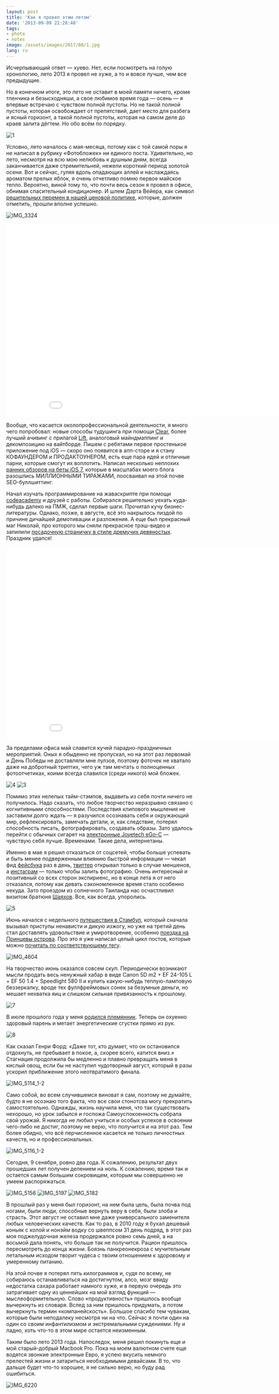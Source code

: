 ```yaml
---
layout: post
title: 'Как я провел этим летом'
date: '2013-09-09 22:28:48'
tags:
- photo
- notes
image: /assets/images/2017/08/1.jpg
lang: ru
---
```


Исчерпывающий ответ — хуево. Нет, если посмотреть на голую хронологию, лето 2013 я провел не хуже, а то и вовсе лучше, чем все предыдущие.

Но в конечном итоге, это лето не оставит в моей памяти ничего, кроме тленчика и безысходняши, а свое любимое время года&nbsp;—&nbsp;осень&nbsp;—&nbsp;я впервые встречаю с чувством полной пустоты. Но не такой полной пустоты, которая освобождает от препятствий, дает место для разбега и ясный горизонт, а такой полной пустоты, которая на самом деле до краев залита дёгтем. Но обо всём по порядку.

![1](/assets/images/2017/08/1.jpg)

Условно, лето началось с мая-месяца, потому как с той самой поры я не написал в рубрику «Фотобложек» ни единого поста. Удивительно, но лето, несмотря на всю мою нелюбовь к душным дням, всегда заканчивается даже стремительней, нежели короткий период золотой осени. Вот и сейчас, гуляя вдоль опадающих аллей и наслаждаясь ароматом прелых яблок, я очень отчетливо помню первое майское тепло. Вероятно, виной тому то, что почти весь сезон я провел в офисе, обнимая спасительный кондиционер. И шлем Дарта Вейера, как символ [решительных перемен в нашей ценовой политике](http://www.b-kontur.ru/darkside), которые, должен отметить, прошли вполне успешно.

![IMG_3324](/assets/images/2017/08/IMG_3324.jpg)

<iframe allowfullscreen="" frameborder="0" height="517" src="//www.youtube.com/embed/_VGyqx6ge9Q?rel=0" width="920"></iframe>

Вообще, что касается околопрофессиональной деятельности, я много чего попробовал: новые способы тудушинга при помощи&nbsp;[Clear](https://itunes.apple.com/us/app/clear/id493136154?mt=8), более лучший ачивинг с прилагой [Lift](https://lift.do), аналоговый майндмаппинг и декомпозицию на вайтборде. Пишем с ребятами первое простенькое приложение под iOS — скоро оно появится в апп-сторе и я стану КОФАУНДЕРОМ и ПРОДАКТОУНЕРОМ, есть еще пара идей и отличные парни, которые смогут их воплотить. Написал несколько неплохих [ранних обзоров на беты iOS 7](https://shouldgo.ru/ios-7/), которые в масштабах моего блога разошлись МИЛЛИОННЫМИ ТИРАЖАМИ, поосваивал на этой почве SEO-буллшиттинг.

Начал изучать программирование на жаваскрипте при помощи [codeacademy](http://www.codecademy.com) и друзей с работы. Собирался решительно уехать куда-нибудь далеко на ПМЖ, сделал первые шаги. Прочитал кучу бизнес-литературы. Однако, позже, в августе, всё это накрылось пиздой по причине дичайшей демотивации и разложения. А еще был прекрасный маг Николай, про которого мы сняли прекрасное трэш-видео и запилили [посадочную страничку в стиле дремучих девяностых](http://www.b-kontur.ru/privorot). Праздник удался!

<iframe allowfullscreen="" frameborder="0" height="517" src="//www.youtube.com/embed/F71VkfzjuEM?rel=0" width="920"></iframe>

За пределами офиса май славится кучей парадно-праздничных мероприятий. Оных я обыденно не пропускал, но на этот раз первомай и День Победы не доставляли мне лулзов, поэтому фоточек не хватало даже на добротный триптих, чего уж там мечтать о полноценных фотоотчетиках, коими всегда славился (среди никого) мой бложек.

![4](/assets/images/2017/08/4.jpg)
![3](/assets/images/2017/08/3.jpg)

Помимо этих нелепых тайм-стэмпов, выдавить из себя почти ничего не получилось. Надо сказать, что любое творчество неразрывно связано с когнитивными способностями. Последствия клипового мышления не заставили долго ждать — я разучился осознавать себя и окружающий мир, рефлексировать, замечать детали, и, как следствие, потерял способность писать, фотографировать, создавать образы. Зато удалось перейти с обычных сигарет на [электронные Joyetech eGo-C](http://www.joyetech.com/product/eGoC.php) — чувствую себя лучше. Временами. Такие дела, интернетаны.

Именно в мае я решил отказаться от соцсетей, чтобы больше успевать и быть менее подверженным влиянию быстрой информации — чекал фид [фейсбука](http://facebook.com/dima.afonin) раз в день, [твиттер](http://twitter.com/shouldgo) открывал только в случае меншенов, а [инстаграм](http://instagram.com/shouldgo) — только чтобы залить фотографию. Очень интересный и позитивный со всех сторон экспириенс, но в конце лета я от него отказался, потому как девать сэкономленное время стало особенно некуда.&nbsp;Зато проездом из солнечного Таиланда нас осчастливил визитом братюня [Шаяхов](http://travelmotor.ru). Все, как всегда, упоролись.

![5](/assets/images/2017/08/5.jpg)

Июнь начался с недельного [путешествия в Стамбул](http://shouldgo.ru/tag/istanbul/), который сначала вызывал приступы ненависти и дикую изжогу, но уже на третий день стал доставлять удовольствие и умиротворение, особенно [поездка на Принцевы острова](http://shouldgo.ru/adalar/ "Водные процедуры — тур по Босфору, путешествие на Принцевы острова"). Про это я уже написал целый цикл постов, которые можно [почитать по соответствующему тегу](http://shouldgo.ru/tag/istanbul/).

![IMG_4604](/assets/images/2017/08/IMG_4604.jpg)

На творчество июнь оказался совсем скуп. Периодически возникают мысли продать весь ненужный хабар в виде Canon 5D m2 + EF 24-105 L + EF 50 1.4 + Speedlight 580 II и купить какую-нибудь теплую-ламповую беззеркалку, вроде тех фуллфреймовых сонек за безумные деньги, но мешает нехватка яиц и слишком сильная привязанность к прошлому.

![7](/assets/images/2017/08/7.jpg)

В июле прошлого года у меня [родился племянник](http://youtu.be/TJHJvD_Zb9I). Теперь он охуенно здоровый парень и метает энергетические сгустки прямо из рук.

![8](/assets/images/2017/08/8.jpg)

Как сказал Генри Форд: «Даже тот, кто думает, что он остановился отдохнуть, не пребывает в покое, а, скорее всего, катится вниз.» Стагнация продолжила бы медленно и плавно превращать меня в кислый овощ, если бы не наступил чудотворный август, который в разы ускорил приближение этого неотвратимого финала.

![IMG_5114_1-2](/assets/images/2017/08/IMG_5114.jpg)

Само собой, во всем случившемся виноват я сам, поэтому не думайте, будто я не осознаю того факта, что все свои стонотсва могу прекратить самостоятельно. Однажды, жизнь научила меня, что так существовать нехорошо, но урок забылся и госпожа Самоуспокоенность собрала свой урожай. Я никогда не любил учиться и особых успехов в освоении чего-либо не достиг, поэтому не верю, что получится и на этот раз. Тем более обидно, что всё перчисленное касается не только личностных качеств, но и профессиональных.

![IMG_5116_1-2](/assets/images/2017/08/IMG_5116.jpg)

Сегодня, 9 сенября, ровно два года. К сожалению, результат двух прошедших лет получен делением на ноль. К сожалению, время так и остается самым большим сокровищем, которым мы совершенно не умеем распоряжаться.

![IMG_5156](/assets/images/2017/08/IMG_5156.jpg)
![IMG_5197](/assets/images/2017/08/IMG_5197.jpg)
![IMG_5182](/assets/images/2017/08/IMG_5182.jpg)

В прошлый раз у меня был горизонт, на нем была цель, была почва под ногами, были люди, способные вернуть веру в себя, были злоба и страсть. Этот август не оставил мне даже универсального заменителя любых человеческих качеств. Как то раз, в 2010 году я бухал дешевый коньяк с колой и нонэйм водку со швеппсом 31 день подряд, в этот раз моя поджелудочная железа продержался ровно семь дней, а на восьмой дала понять, что больше так не получится. Рацион пришлось пересмотреть до конца жизни. Боязнь панкреонекроза с мучительным летальным исходом творит чудеса с твоим отношением к здоровому и умеренному питанию.

На этой почве я потерял пять килограммов и, судя по всему, не собираюсь останавливаться на достигнутом, алсо, мозг ввиду недостатка сахара работает намного хуже, и в первую очередь это затрагивает одну из ценнейших на мой взгляд функций — мыслеоформительную. Слово «продуктивность» пришлось вообще вычеркнуть из словаря. Вслед за ним пришлось придумать, а потом вычеркнуть термин «компанейскость».&nbsp;Большое спасибо тем чувакам, которые были неподалеку несмотря ни на что. Сейчас я почти один на один со своим инфантилизмом и экстремальными суждениями. Ну и ладно, хоть что-то в этом мире остается неизменным.

Таким было лето 2013 года. Напоследок, меня решил покинуть еще и мой старый-добрый Macbook Pro. Пока на моем валютном счете еще водятся звонкие электронные Евро, я успею вкусить немного прелестей жизни и затариться необходимыми девайсами. В то, что дальше будет что-то хорошее, я не сильно верю, но буду рад ошибиться.

![IMG_6220](http://i2.wp.com/res.cloudinary.com/shouldgo/image/upload/v1477579321/IMG_6220_jfbtyi.jpg?resize=600%2C600)
